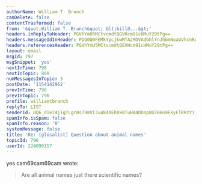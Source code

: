 ```yaml
---
authorName: William T. Branch
canDelete: false
contentTrasformed: false
from: '&quot;William T. Branch&quot; &lt;bill@...&gt;'
headers.inReplyToHeader: PGVhYmU5MCtvcmdtQGVHcm91cHMuY29tPg==
headers.messageIdInHeader: PDQ0Q0FEMkYyLjkwMTA2MDVAdGhlYnJhbmNoaGVhcnRoLm5ldD4=
headers.referencesHeader: PGVhYmU5MCtvcmdtQGVHcm91cHMuY29tPg==
layout: email
msgId: 797
msgSnippet: 'yes'
nextInTime: 798
nextInTopic: 800
numMessagesInTopic: 3
postDate: '1154142962'
prevInTime: 796
prevInTopic: 796
profile: williamtbranch
replyTo: LIST
senderId: 0Q6_dTe24jIgTLgrBs79mVIJu4k4XEh0k0TuH44ODsp8U7B6G9EkyFlRRzYi_g3SiaUUFupOsvdZyFcEkeKbNe14UUsqFhrZoHMtvXM6eCri7KCnzg
spamInfo.isSpam: false
spamInfo.reason: '0'
systemMessage: false
title: 'Re: [glosalist] Question about animal names'
topicId: 796
userId: 224099157
---
```


yes
cam69cam69cam wrote:

> Are all animal names just there scientific names?
>
>  



